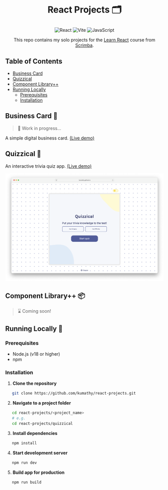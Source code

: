 # <p align="center">React Projects 🗂️</p>

<p align="center">
  <img src="https://img.shields.io/badge/React-20232A?style=for-the-badge&logo=react&logoColor=61DAFB" alt="React"/>
  <img src="https://img.shields.io/badge/Vite-646CFF?logo=vite&logoColor=F4A91B&style=for-the-badge" alt="Vite"/>
  <img src="https://img.shields.io/badge/JavaScript-F7DF1E?style=for-the-badge&logo=javascript&logoColor=black" alt="JavaScript"/>
</p>

<p align="center">
    This repo contains my solo projects for the 
    <a href="https://scrimba.com/learn-react">Learn React</a> course from 
    <a href="https://scrimba.com">Scrimba</a>.
</p>

## Table of Contents

- [Business Card](#business-card-)
- [Quizzical](#quizzical-)
- [Component Library++](#component-library-)
- [Running Locally](#running-locally-)
  - [Prerequisites](#prerequisites)
  - [Installation](#installation)
 
## Business Card 💼
> 🚧 Work in progress...

A simple digital business card. [(Live demo)](https://kumathy.github.io/react-projects/business_card/)

## Quizzical 🧩
An interactive trivia quiz app. [(Live demo)](https://kumathy.github.io/react-projects/quizzical/)

<p align="center">
  <a href="https://kumathy.github.io/react-projects/quizzical/">
    <img
      width="900"
      src="./public/screenshots/quizzical-screenshot.png?raw=true"
      alt="Quizzical App"
    />
  </a>
</p>

## Component Library++ 📦
> ⌛ Coming soon!

## Running Locally 🚀

### Prerequisites
- Node.js (v18 or higher)
- npm

### Installation
1. **Clone the repository**
```bash
   git clone https://github.com/kumathy/react-projects.git
```

2. **Navigate to a project folder**
```bash
   cd react-projects/<project_name>
   # e.g.
   cd react-projects/quizzical
```

3. **Install dependencies**
```bash
   npm install
```

4. **Start development server**
```bash
   npm run dev
```

5. **Build app for production**
```bash
   npm run build
```
